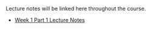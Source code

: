 Lecture notes will be linked here throughout the course.

* [Week 1 Part 1 Lecture Notes](week1_pt1.html)
